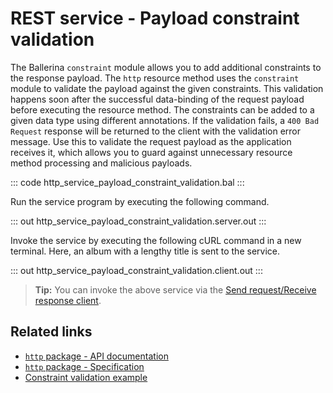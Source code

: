 # REST service - Payload constraint validation

The Ballerina `constraint` module allows you to add additional constraints to the response payload. The `http` resource method uses the `constraint` module to validate the payload against the given constraints. This validation happens soon after the successful data-binding of the request payload before executing the resource method. The constraints can be added to a given data type using different annotations. If the validation fails, a `400 Bad Request` response will be returned to the client with the validation error message. Use this to validate the request payload as the application receives it, which allows you to guard against unnecessary resource method processing and malicious payloads.

::: code http_service_payload_constraint_validation.bal :::

Run the service program by executing the following command.

::: out http_service_payload_constraint_validation.server.out :::

Invoke the service by executing the following cURL command in a new terminal. Here, an album with a lengthy title is sent to the service.

::: out http_service_payload_constraint_validation.client.out :::

>**Tip:** You can invoke the above service via the [Send request/Receive response client](/learn/by-example/http-client-send-request-receive-response/).

## Related links
- [`http` package - API documentation](https://lib.ballerina.io/ballerina/http/latest/)
- [`http` package - Specification](/spec/http/)
- [Constraint validation example](/learn/by-example/constraint-validations/)
